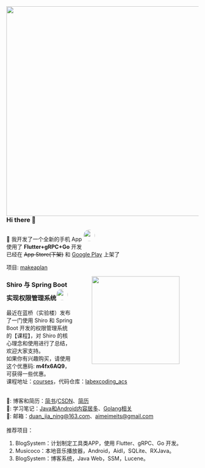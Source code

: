 <img align='right' width="550px" src="https://img-blog.csdnimg.cn/img_convert/8084e64d6fc0b76112342d5e4411efd2.png">


### Hi there 👋

🎉 我开发了一个全新的手机 App <img width="30px" style="border-radius:200px" src="https://raw.githubusercontent.com/DuanJiaNing/makeaplan_public/main/logo1.png"/>
<br>使用了 <b>Flutter+gRPC+Go</b> 开发
<br>已经在 ~~App Store(下架)~~ 和 [Google Play](https://play.google.com/store/apps/details?id=com.duan.makeaplan) 上架了

项目: [makeaplan](https://github.com/DuanJiaNing/makeaplan_public)

<img align='right' width="230px" hspace="50px" src="https://dn-simplecloud.shiyanlou.com/questions/uid8504-20200929-1601365738905">

### Shiro 与 Spring Boot 实现权限管理系统<img width="30px" style="border-radius:200px" src="https://avatars.githubusercontent.com/u/20266921?v=4"/>

最近在蓝桥（实验楼）发布了一门使用 Shiro 和 Spring Boot 开发的权限管理系统<br>
的【课程】，对 Shiro 的核心理念和使用进行了总结，欢迎大家支持。<br>
如果你有兴趣购买，请使用这个优惠码: **m4fx6AQ9**，可获得一些优惠。<br>
课程地址：[courses](https://www.lanqiao.cn/courses/2551)，代码仓库：[labexcoding_acs](https://github.com/DuanJiaNing/labexcoding_acs)
<br>
<br>

🗿: 博客和简历：[简书](https://www.jianshu.com/u/897bb1600def)/[CSDN](https://blog.csdn.net/aimeimeiTS)、[简历](https://www.yuque.com/cafebabe-tlfkn/fauinf/ggz90nzbdy5prt8b)<br>
🗿: 学习笔记：[Java和Android内容居多]()、[Golang相关](https://www.yuque.com/cafebabe-tlfkn/fauinf)<br>
🗿: 邮箱：duan_jia_ning@163.com、aimeimeits@gmail.com<br>
<br>
推荐项目：
1. BlogSystem：计划制定工具类APP，使用 Flutter、gRPC、Go 开发。
2. Musicoco：本地音乐播放器，Android，Aidl，SQLite、RXJava。
3. BlogSystem：博客系统，Java Web，SSM，Lucene。

<!--
**DuanJiaNing/DuanJiaNing** is a ✨ _special_ ✨ repository because its `README.md` (this file) appears on your GitHub profile.

Here are some ideas to get you started:

- 🔭 I’m currently working on ...
- 🌱 I’m currently learning ...
- 👯 I’m looking to collaborate on ...
- 🤔 I’m looking for help with ...
- 💬 Ask me about ...
- 📫 How to reach me: ...
- 😄 Pronouns: ...
- ⚡ Fun fact: ...
-->
